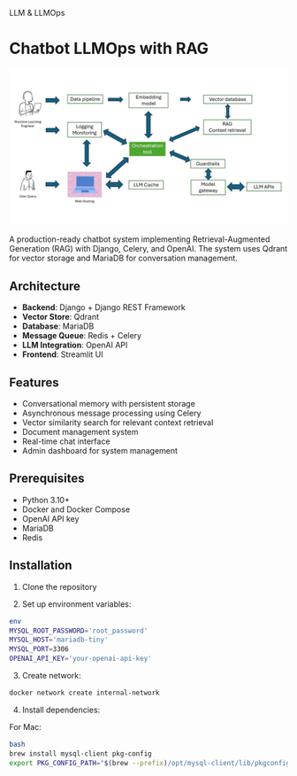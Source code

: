LLM &amp; LLMOps

# Chatbot LLMOps with RAG
![LLMOps Architecture](llmops.jpg)

A production-ready chatbot system implementing Retrieval-Augmented Generation (RAG) with Django, Celery, and OpenAI. The system uses Qdrant for vector storage and MariaDB for conversation management.

## Architecture

- **Backend**: Django + Django REST Framework
- **Vector Store**: Qdrant
- **Database**: MariaDB
- **Message Queue**: Redis + Celery
- **LLM Integration**: OpenAI API
- **Frontend**: Streamlit UI

## Features

- Conversational memory with persistent storage
- Asynchronous message processing using Celery
- Vector similarity search for relevant context retrieval
- Document management system
- Real-time chat interface
- Admin dashboard for system management

## Prerequisites

- Python 3.10+
- Docker and Docker Compose
- OpenAI API key
- MariaDB
- Redis

## Installation

1. Clone the repository

2. Set up environment variables:
```bash
env
MYSQL_ROOT_PASSWORD='root_password'
MYSQL_HOST='mariadb-tiny'
MYSQL_PORT=3306
OPENAI_API_KEY='your-openai-api-key'
```
3. Create network:
```bash
docker network create internal-network
```

4. Install dependencies:

For Mac:
```bash
bash
brew install mysql-client pkg-config
export PKG_CONFIG_PATH="$(brew --prefix)/opt/mysql-client/lib/pkgconfig"
```

